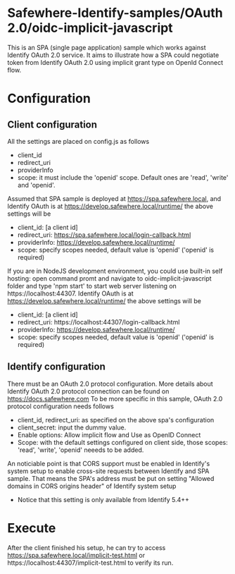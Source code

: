 # Safewhere-Identify-samples/OAuth 2.0/oidc-implicit-javascript
This is an SPA (single page application) sample which works against Identify OAuth 2.0 service. 
It aims to illustrate how a SPA could negotiate token from Identify OAuth 2.0 using implicit grant type on OpenId Connect flow.

# Configuration
## Client configuration
All the settings are placed on config.js as follows
- client_id
- redirect_uri
- providerInfo
- scope: it must include the 'openid' scope. Default ones are 'read', 'write' and 'openid'.

Assumed that SPA sample is deployed at https://spa.safewhere.local, and Identify OAuth is at https://develop.safewhere.local/runtime/ the above settings will be
- client_id: [a client id]
- redirect_uri: https://spa.safewhere.local/login-callback.html
- providerInfo: https://develop.safewhere.local/runtime/
- scope: specify scopes needed, default value is 'openid' ('openid' is required)

If you are in NodeJS development environment, you could use built-in self hosting: open command promt and navigate to oidc-implicit-javascript folder and type 'npm start' to start web server listening on https://localhost:44307. Identify OAuth is at https://develop.safewhere.local/runtime/ the above settings will be
- client_id: [a client id]
- redirect_uri: https://localhost:44307/login-callback.html
- providerInfo: https://develop.safewhere.local/runtime/
- scope: specify scopes needed, default value is 'openid' ('openid' is required)

## Identify configuration
There must be an OAuth 2.0 protocol configuration. More details about Identify OAuth 2.0 protocol connection can be found on https://docs.safewhere.com
To be more specific in this sample, OAuth 2.0 protocol configuration needs follows
- client_id, redirect_uri: as specified on the above spa's configuration
- client_secret: input the dummy value.
- Enable options: Allow implicit flow and Use as OpenID Connect
- Scope:  with the default settings configured on client side, those scopes: 'read', 'write', 'openid' neeeds to be added.

An noticiable point is that CORS support must be enabled in Identify's system setup to enable cross-site requests between Identify and SPA sample.
That means the SPA's address must be put on setting "Allowed domains in CORS origins header" of Identify system setup
* Notice that this setting is only available from Identify 5.4++ 

# Execute
After the client finished his setup, he can try to access https://spa.safewhere.local/implicit-test.html or https://localhost:44307/implicit-test.html to verify its run.

